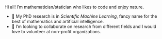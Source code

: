 Hi all! I’m mathematician/statician who likes to code and enjoy nature.

- 👀 My PhD research is in _Scientific Machine Learning_, fancy name for the best of mathematics and artificial intelligence.
- 💞️ I’m looking to collaborate on research from different fields and I would love to volunteer at non-profit organizations.
